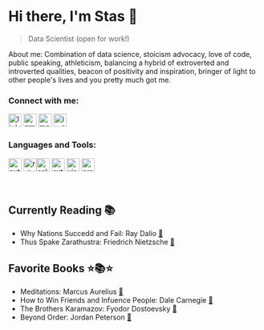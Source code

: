 # Hi there, I'm Stas 👋 

> Data Scientist (open for work!)

About me: Combination of data science, stoicism advocacy, love of code, public speaking, athleticism, balancing a hybrid of extroverted and introverted qualities, beacon of positivity and inspiration, bringer of light to other people's lives and you pretty much got me.


### Connect with me:
[<img width="26px" src="https://img.icons8.com/color/48/linkedin.png" alt="linkedin">](https://www.linkedin.com/in/stanislav-chernyshov-7b74012b0/) 
<a href="mailto:s.chernyshov@setonhill.edu"><img width="26px" src="https://img.icons8.com/color/48/gmail-new.png" alt="gmail-new"/></a>
[<img width="26px" src="https://img.icons8.com/color/48/medium-logo.png" alt="medium-logo"/>](https://medium.com/@s.chernyshov)
[<img width="26px" src="https://img.icons8.com/color/48/instagram-new--v1.png" alt="instagram-new--v1"/>](https://www.instagram.com/stas.cherneshoff/)





<!--- 
  - Gmail: s.chernyshov@setonhill.edu<a href="mailto:s.chernyshov@setonhill.edu?subject=Subject%20Here&body=Hello%20World!"></a>
  - Medium: [medium.com/@s.chernyshov](https://medium.com/@s.chernyshov) 🖋️
  - Instagram: [instagram.com/stas.cherneshoff/](https://www.instagram.com/stas.cherneshoff/) 📸
--->
  

### Languages and Tools:


<img width="26px"  src="https://img.icons8.com/color/48/python--v1.png" alt="python--v1"/> <img width="26px" src="https://img.icons8.com/fluency/48/rstudio.png" alt="rstudio"/><img width="26px" src="https://img.icons8.com/nolan/64/sql.png" alt="sql"/>
<img width="26px" src="https://img.icons8.com/external-those-icons-flat-those-icons/24/external-MySQL-programming-and-development-those-icons-flat-those-icons.png" alt="external-MySQL-programming-and-development-those-icons-flat-those-icons"/>
<img width="26px" src="https://img.icons8.com/fluency/48/visual-studio-code-2019.png" alt="visual-studio-code-2019"/> 
<img width="26px" src="https://img.icons8.com/3d-fluency/94/orange.png" alt="orange"/>

<br/>

## Currently Reading 📚

- Why Nations Succedd and Fail: Ray Dalio [📖](https://www.goodreads.com/book/show/52962238-principles-for-dealing-with-the-changing-world-order?from_search=true&from_srp=true&qid=XfvxnKK8lH&rank=1)
- Thus Spake Zarathustra: Friedrich Nietzsche [📖](https://www.goodreads.com/book/show/51893.Thus_Spoke_Zarathustra?ref=nav_sb_ss_1_6)

  
## Favorite Books ⭐📚⭐ 
- Meditations: Marcus Aurelius [📖](https://www.goodreads.com/book/show/30659.Meditations?from_search=true&from_srp=true&qid=PODuscHkzI&rank=1)
- How to Win Friends and Infuence People: Dale Carnegie [📖](https://www.goodreads.com/book/show/4865.How_to_Win_Friends_and_Influence_People?from_search=true&from_srp=true&qid=ypkVXZEsYA&rank=1)
- The Brothers Karamazov: Fyodor Dostoevsky [📖](https://www.goodreads.com/book/show/4934.The_Brothers_Karamazov?from_search=true&from_srp=true&qid=p6hDNUqvqC&rank=1)
- Beyond Order: Jordan Peterson [📖](https://www.goodreads.com/book/show/56019043-beyond-order?from_search=true&from_srp=true&qid=jI8ChO2Cel&rank=1)
